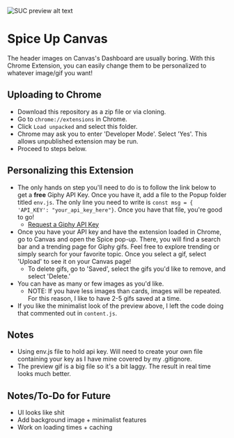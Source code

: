 ![SUC preview alt text](https://github.com/quinnshim2021/Spice-Up-Canvas/blob/master/images/preview.gif)
# Spice Up Canvas
The header images on Canvas's Dashboard are usually boring. With this Chrome Extension, you can easily change them to be personalized to whatever image/gif you want!

## Uploading to Chrome
- Download this repository as a zip file or via cloning.
- Go to `chrome://extensions` in Chrome.
- Click `Load unpacked` and select this folder.
- Chrome may ask you to enter 'Developer Mode'. Select 'Yes'. This allows unpublished extension may be run.
- Proceed to steps below.

## Personalizing this Extension
- The only hands on step you'll need to do is to follow the link below to get a <b>free</b> Giphy API Key. Once you have it, add a file to the Popup folder titled `env.js`. The only line you need to write is `const msg = { 'API_KEY': "your_api_key_here"}`. Once you have that file, you're good to go!
  - <a href='https://support.giphy.com/hc/en-us/articles/360020283431-Request-A-GIPHY-API-Key'>Request a Giphy API Key</a>
- Once you have your API key and have the extension loaded in Chrome, go to Canvas and open the Spice pop-up. There, you will find a search bar and a trending page for Giphy gifs. Feel free to explore trending or simply search for your favorite topic. Once you select a gif, select 'Upload' to see it on your Canvas page! 
  - To delete gifs, go to 'Saved', select the gifs you'd like to remove, and select 'Delete.'
- You can have as many or few images as you'd like. 
  - NOTE: If you have less images than cards, images will be repeated. For this reason, I like to have 2-5 gifs saved at a time.
- If you like the minimalist look of the preview above, I left the code doing that commented out in `content.js`.

## Notes
- Using env.js file to hold api key. Will need to create your own file containing your key as I have mine covered by my .gitignore.
- The preview gif is a big file so it's a bit laggy. The result in real time looks much better.

## Notes/To-Do for Future
- UI looks like shit
- Add background image + minimalist features
- Work on loading times + caching
